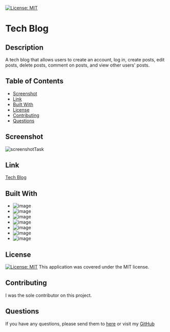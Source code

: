 [![License: MIT](https://img.shields.io/badge/License-MIT-yellow.svg)](https://opensource.org/licenses/MIT)

# Tech Blog

## Description

A tech blog that allows users to create an account, log in, create posts, edit posts, delete posts, comment on posts, and view other users' posts.

## Table of Contents

- [Screenshot](#screenshot)
- [Link](#link)
- [Built With](#built-with)
- [License](#license)
- [Contributing](#contributing)
- [Questions](#questions)

## Screenshot

  ![screenshotTask](./public/assets/img/Screenshot%202024-06-27%20at%205.09.29 PM.png)

## Link
[Tech Blog](https://tech-blog-4f4e.onrender.com/)

## Built With
- ![image](https://img.shields.io/badge/JavaScript-F7DF1E?style=for-the-badge&logo=javascript&logoColor=black)
- ![image](https://img.shields.io/badge/Express%20js-000000?style=for-the-badge&logo=express&logoColor=white)
- ![image](https://img.shields.io/badge/Node%20js-339933?style=for-the-badge&logo=nodedotjs&logoColor=white)
- ![image](https://img.shields.io/badge/Postgres-4169E1?style=for-the-badge&logo=postgresql&logoColor=white)
- ![image](https://img.shields.io/badge/Sequelize-52B0E7?style=for-the-badge&logo=sequelize&logoColor=white)
- ![image](https://img.shields.io/badge/Handlebars-FF7F00?style=for-the-badge&logo=handlebars&logoColor=white)
- ![image](https://img.shields.io/badge/Render-333?style=for-the-badge&logo=render&logoColor=white)


## License

[![License: MIT](https://img.shields.io/badge/License-MIT-yellow.svg)](https://opensource.org/licenses/MIT)
This application was covered under the MIT license.

## Contributing

I was the sole contributor on this project.

## Questions

If you have any questions, please send them to [here](mailto:clarissamobley@me.com)
or visit my [GitHub](https://github.com/ClarissaMobley)
